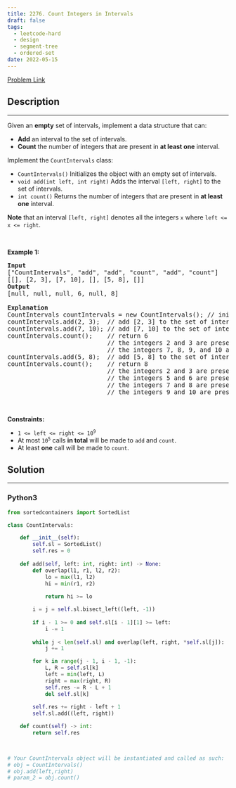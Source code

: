 ```yaml
---
title: 2276. Count Integers in Intervals
draft: false
tags: 
  - leetcode-hard
  - design
  - segment-tree
  - ordered-set
date: 2022-05-15
---
```


[Problem Link](https://leetcode.com/problems/count-integers-in-intervals/)

## Description

---
<p>Given an <strong>empty</strong> set of intervals, implement a data structure that can:</p>

<ul>
	<li><strong>Add</strong> an interval to the set of intervals.</li>
	<li><strong>Count</strong> the number of integers that are present in <strong>at least one</strong> interval.</li>
</ul>

<p>Implement the <code>CountIntervals</code> class:</p>

<ul>
	<li><code>CountIntervals()</code> Initializes the object with an empty set of intervals.</li>
	<li><code>void add(int left, int right)</code> Adds the interval <code>[left, right]</code> to the set of intervals.</li>
	<li><code>int count()</code> Returns the number of integers that are present in <strong>at least one</strong> interval.</li>
</ul>

<p><strong>Note</strong> that an interval <code>[left, right]</code> denotes all the integers <code>x</code> where <code>left &lt;= x &lt;= right</code>.</p>

<p>&nbsp;</p>
<p><strong class="example">Example 1:</strong></p>

<pre>
<strong>Input</strong>
[&quot;CountIntervals&quot;, &quot;add&quot;, &quot;add&quot;, &quot;count&quot;, &quot;add&quot;, &quot;count&quot;]
[[], [2, 3], [7, 10], [], [5, 8], []]
<strong>Output</strong>
[null, null, null, 6, null, 8]

<strong>Explanation</strong>
CountIntervals countIntervals = new CountIntervals(); // initialize the object with an empty set of intervals. 
countIntervals.add(2, 3);  // add [2, 3] to the set of intervals.
countIntervals.add(7, 10); // add [7, 10] to the set of intervals.
countIntervals.count();    // return 6
                           // the integers 2 and 3 are present in the interval [2, 3].
                           // the integers 7, 8, 9, and 10 are present in the interval [7, 10].
countIntervals.add(5, 8);  // add [5, 8] to the set of intervals.
countIntervals.count();    // return 8
                           // the integers 2 and 3 are present in the interval [2, 3].
                           // the integers 5 and 6 are present in the interval [5, 8].
                           // the integers 7 and 8 are present in the intervals [5, 8] and [7, 10].
                           // the integers 9 and 10 are present in the interval [7, 10].
</pre>

<p>&nbsp;</p>
<p><strong>Constraints:</strong></p>

<ul>
	<li><code>1 &lt;= left &lt;= right &lt;= 10<sup>9</sup></code></li>
	<li>At most <code>10<sup>5</sup></code> calls <strong>in total</strong> will be made to <code>add</code> and <code>count</code>.</li>
	<li>At least <strong>one</strong> call will be made to <code>count</code>.</li>
</ul>


## Solution

---
### Python3
``` py title='count-integers-in-intervals'
from sortedcontainers import SortedList

class CountIntervals:

    def __init__(self):
        self.sl = SortedList()
        self.res = 0
        
    def add(self, left: int, right: int) -> None:
        def overlap(l1, r1, l2, r2):
            lo = max(l1, l2)
            hi = min(r1, r2)
            
            return hi >= lo

        i = j = self.sl.bisect_left((left, -1))
        
        if i - 1 >= 0 and self.sl[i - 1][1] >= left:
            i -= 1
        
        while j < len(self.sl) and overlap(left, right, *self.sl[j]):
            j += 1

        for k in range(j - 1, i - 1, -1):
            L, R = self.sl[k]
            left = min(left, L)
            right = max(right, R)
            self.res -= R - L + 1
            del self.sl[k]
        
        self.res += right - left + 1
        self.sl.add((left, right))

    def count(self) -> int:
        return self.res
        


# Your CountIntervals object will be instantiated and called as such:
# obj = CountIntervals()
# obj.add(left,right)
# param_2 = obj.count()
```

